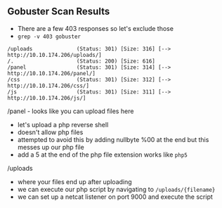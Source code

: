 ## Gobuster Scan Results

* There are a few 403 responses so let's exclude those
* `grep -v 403 gobuster`   

```
/uploads              (Status: 301) [Size: 316] [--> http://10.10.174.206/uploads/]
/.                    (Status: 200) [Size: 616]
/panel                (Status: 301) [Size: 314] [--> http://10.10.174.206/panel/]
/css                  (Status: 301) [Size: 312] [--> http://10.10.174.206/css/]
/js                   (Status: 301) [Size: 311] [--> http://10.10.174.206/js/]
```

/panel - looks like you can upload files here
* let's upload a php reverse shell
* doesn't allow php files
* attempted to avoid this by adding nullbyte %00 at the end but this messes up our php file
* add a 5 at the end of the php file extension works like `php5`

/uploads
* where your files end up after uploading
* we can execute our php script by navigating to `/uploads/{filename}` 
* we can set up a netcat listener on port 9000 and execute the script
